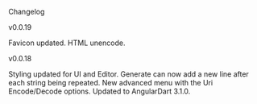 Changelog

v0.0.19

Favicon updated.
HTML unencode.

v0.0.18

Styling updated for UI and Editor.
Generate can now add a new line after each string being repeated.
New advanced menu with the Uri Encode/Decode options.
Updated to AngularDart 3.1.0.